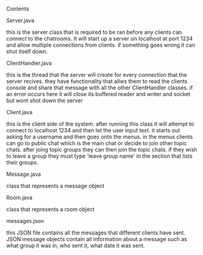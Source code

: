 Contents

Server.java

this is the server class that is required to be ran before any clients can
connect to the chatrooms. It will start up a server on localhost at port
1234 and allow multiple connections from clients. if something goes wrong
it can shut itself down.

ClientHandler.java

this is the thread that the server will create for every connection that the 
server recives. they have functionality that allws them to read the clients
console and share that message with all the other ClientHandler classes. if
an error occurs here it will close its buffered reader and writer and socket
but wont shot down the server

Client.java

this is the client side of the system. after running this class it will attempt
to connect to localhost 1234 and then let the user input text. it starts out 
asking for a username and then goes onto the menus. in the menus clients can
go to public chat which is the main chat or decide to join other topic chats.
after joing topic groups they can then join the topic chats. if they wish to 
leave a group they must type 'leave group name' in the section that lists their
groups.

Message.java

class that represents a message object

Room.java

class that represents a room object

messages.json

this JSON file contains all the messages that different clients have sent. JSON
message objects contain all information about a message such as what group it was
in, who sent it, what date it was sent.
